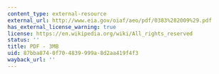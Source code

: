 ```yaml
---
content_type: external-resource
external_url: http://www.eia.gov/oiaf/aeo/pdf/0383%282009%29.pdf
has_external_license_warning: true
license: https://en.wikipedia.org/wiki/All_rights_reserved
status: ''
title: PDF - 3MB
uid: 87bba874-0f70-4839-999a-8d2aa419f4f3
wayback_url: ''
---
```

